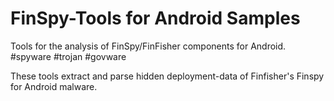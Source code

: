 # FinSpy-Tools for Android Samples

Tools for the analysis of FinSpy/FinFisher components for Android. #spyware #trojan #govware 

These tools extract and parse hidden deployment-data of Finfisher's Finspy for Android malware.

